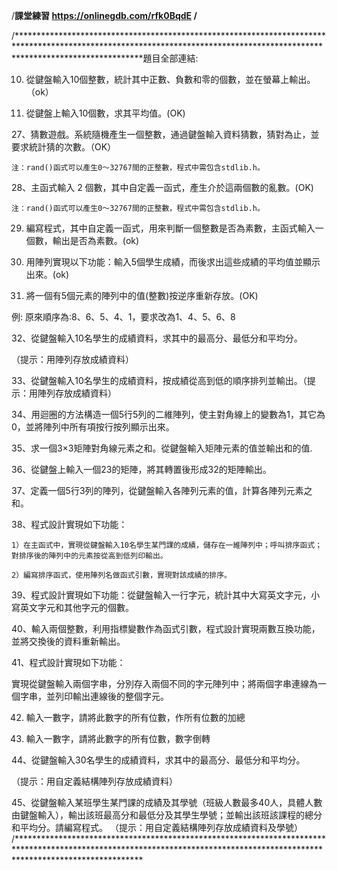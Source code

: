 /****************************************************************************************************************************************************************************課堂練習
https://onlinegdb.com/rfk0BqdE
/****************************************************************************************************************************************************************************



/****************************************************************************************************************************************************************************題目全部連結:



10. 從鍵盤輸入10個整數，統計其中正數、負數和零的個數，並在螢幕上輸出。（ok）

12. 從鍵盤上輸入10個數，求其平均值。(OK)


27、猜數遊戲。系統隨機產生一個整數，通過鍵盤輸入資料猜數，猜對為止，並要求統計猜的次數。（OK）

	注：rand()函式可以產生0～32767間的正整數，程式中需包含stdlib.h。

28、主函式輸入 2 個數，其中自定義一函式，產生介於這兩個數的亂數。(OK)

	注：rand()函式可以產生0～32767間的正整數，程式中需包含stdlib.h。


29. 編寫程式，其中自定義一函式，用來判斷一個整數是否為素數，主函式輸入一個數，輸出是否為素數。(ok)


30. 用陣列實現以下功能：輸入5個學生成績，而後求出這些成績的平均值並顯示出來。(ok)

31. 將一個有5個元素的陣列中的值(整數)按逆序重新存放。(OK)

   例: 原來順序為:8、6、5、4、1，要求改為1、4、5、6、8

32、從鍵盤輸入10名學生的成績資料，求其中的最高分、最低分和平均分。

   （提示：用陣列存放成績資料）

33、從鍵盤輸入10名學生的成績資料，按成績從高到低的順序排列並輸出。（提示：用陣列存放成績資料）


34、用迴圈的方法構造一個5行5列的二維陣列，使主對角線上的變數為1，其它為0，並將陣列中所有項按行按列顯示出來。

35、求一個3×3矩陣對角線元素之和。從鍵盤輸入矩陣元素的值並輸出和的值.

36、從鍵盤上輸入一個23的矩陣，將其轉置後形成32的矩陣輸出。

37、定義一個5行3列的陣列，從鍵盤輸入各陣列元素的值，計算各陣列元素之和。

38、程式設計實現如下功能：

	1）在主函式中，實現從鍵盤輸入10名學生某門課的成績，儲存在一維陣列中；呼叫排序函式；對排序後的陣列中的元素按從高到低列印輸出。

	2）編寫排序函式，使用陣列名做函式引數，實現對該成績的排序。

39、程式設計實現如下功能：從鍵盤輸入一行字元，統計其中大寫英文字元，小寫英文字元和其他字元的個數。

40、輸入兩個整數，利用指標變數作為函式引數，程式設計實現兩數互換功能，並將交換後的資料重新輸出。

41、程式設計實現如下功能：

實現從鍵盤輸入兩個字串，分別存入兩個不同的字元陣列中；將兩個字串連線為一個字串，並列印輸出連線後的整個字元。

42. 輸入一數字，請將此數字的所有位數，作所有位數的加總

43. 輸入一數字，請將此數字的所有位數，數字倒轉

44、從鍵盤輸入30名學生的成績資料，求其中的最高分、最低分和平均分。

（提示：用自定義結構陣列存放成績資料）

45、從鍵盤輸入某班學生某門課的成績及其學號（班級人數最多40人，具體人數由鍵盤輸入），輸出該班最高分和最低分及其學生學號；並輸出該班該課程的總分和平均分。請編寫程式。
（提示：用自定義結構陣列存放成績資料及學號）
/****************************************************************************************************************************************************************************
